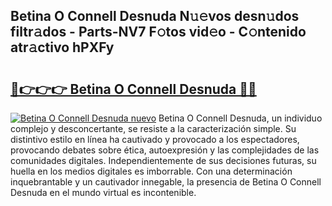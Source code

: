 ## Betina O Connell Desnuda N𝚞𝚎vos desn𝚞dos filtr𝚊dos - Parts-NV7 F𝚘tos vid𝚎o - C𝚘ntenido atr𝚊ctivo hPXFy

# <h2><a href="http://mbbgvm.tromn.icu/?c=Betina+O+Connell+Desnuda">🔗👉👉👉 Betina O Connell Desnuda 🔗🔗</a></h2>

[![Betina O Connell Desnuda nuevo](https://i.imgur.com/pEAQMta.gif)](http://mbbgvm.tromn.icu/?c=Betina+O+Connell+Desnuda)
Betina O Connell Desnuda, un individuo complejo y desconcertante, se resiste a la caracterización simple. Su distintivo estilo en línea ha cautivado y provocado a los espectadores, provocando debates sobre ética, autoexpresión y las complejidades de las comunidades digitales. Independientemente de sus decisiones futuras, su huella en los medios digitales es imborrable. Con una determinación inquebrantable y un cautivador innegable, la presencia de Betina O Connell Desnuda en el mundo virtual es incontenible.
